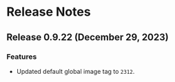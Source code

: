 # Release Notes
## Release 0.9.22 (December 29, 2023)
### Features ###
  - Updated default global image tag to `2312`.
